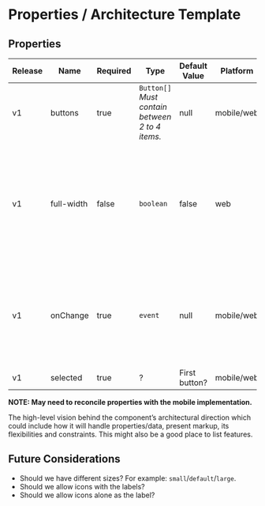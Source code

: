 # Properties / Architecture Template

## Properties

| Release     | Name       | Required     | Type                                                 | Default Value                          | Platform     | Description                                                                                                                        |
| ----------- | --------   | ------------ | ---------------------------------------------------  | -------------------------------------- | ------------ | ---------------------------------------------------------------------------------------------------------------------------------- |
| v1          | buttons    | true         | `Button[]`<br> _Must contain between 2 to 4 items._  | null                                   | mobile/web   | An array of button labels and values.
| v1          | full-width | false        | `boolean`                                            | false                                  | web          | Specifies if the component spans the width of it's container. Note: At mobile viewports, component is always full width.           |
| v1          | onChange   | true         | `event`                                              | null                                   | mobile/web   | A custom event emitted that returns to value of the active button when the component changes                                       |
| v1          | selected   | true         | ?                                                    | First button?                          | mobile/web   | The active button

**NOTE: May need to reconcile properties with the mobile implementation.**

The high-level vision behind the component’s architectural direction which could include how it will handle properties/data, present markup, its flexibilities and constraints. This might also be a good place to list features.

## Future Considerations

- Should we have different sizes? For example: `small`/`default`/`large`.
- Should we allow icons with the labels?
- Should we allow icons alone as the label? 


